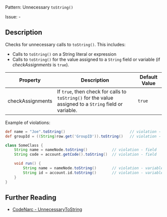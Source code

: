 Pattern: Unnecessary `toString()`

Issue: -

## Description

Checks for unnecessary calls to `toString()`. This includes:

-   Calls to `toString()` on a String literal or expression
-   Calls to `toString()` for the value assigned to a `String` field or variable (if *checkAssignments* is `true`).

| **Property**     | **Description**                                                                                         | **Default Value** |
| --- | --- | --- |
| checkAssignments | If `true`, then check for calls to `toString()` for the value assigned to a `String` field or variable. | `true`            |

Example of violations:

``` groovy
def name = "Joe".toString()                             // violation - string literal
def groupId = ((String)row.get('GroupID')).toString()   // violation - string expression

class SomeClass {
    String name = nameNode.toString()           // violation - field
    String code = account.getCode().toString()  // violation - field

    void run() {
        String name = nameNode.toString()       // violation - variable
        String id = account.id.toString()       // violation - variable
    }
}
```

## Further Reading

* [CodeNarc - UnnecessaryToString](http://codenarc.sourceforge.net/codenarc-rules-unnecessary.html#UnnecessaryToString)